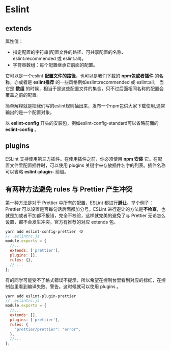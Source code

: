 # Eslint

## extends

属性值：

- 指定配置的字符串(配置文件的路径、可共享配置的名称、eslint:recommended 或 eslint:all)。
- 字符串数组：每个配置继承它前面的配置。

它可以是一个eslint **配置文件的路径**，也可以是我们下载的 **npm包或者插件** 的名称，亦或者是 **eslint推荐** 的一些风格例如eslint:recommended 或 eslint:all。 当它是 **数组** 的时候，相当于是这些配置文件的集合，只不过后面相同名称的配置会覆盖之前的配置。

简单解释就是把我们写的eslint规则抽出来，发布一个npm包供大家下载使用,通常输出的是一个配置对象。

以 **eslint-config** 开头的安装包，例如eslint-config-standard可以省略前面的 **eslint-config** 。

## plugins

ESLint 支持使用第三方插件。在使用插件之前，你必须使用  **npm 安装** 它。在配置文件里配置插件时，可以使用 plugins 关键字来存放插件名字的列表。插件名称可以省略  **eslint-plugin-**  前缀。 

##  有两种方法避免 rules 与 Prettier 产生冲突 

第一种方法是对于 Prettier 中所有的配置，ESLint 都进行**避让**。举个例子：Prettier 可以设置是否每句话后面都加分号。ESLint 进行避让的方法是**不检查**，也就是加或者不加都不报错，完全不校验，这样就完美的避免了与 Prettier 无论怎么设置，都不会发生冲突。官方有推荐的对应 extends 包。 

```javascript
yarn add eslint-config-prettier -D
// .eslintrc.js
module.exports = {
  //...
  extends: ['prettier'],
  plugins: [],
  rules: {},
  // ...
};
```

有的同学可能受不了格式错误不提示，所以希望在控制台里看到对应的标红，在控制台里看到编译失败、警告。这时候就可以使用 plugins 。

```javascript
yarn add eslint-plugin-prettier
// .eslintrc.js
module.exports = {
  //...
  extends: [],
  plugins: ['prettier'],
  rules: {
    "prettier/prettier": "error",
  },
  //...
};
```

